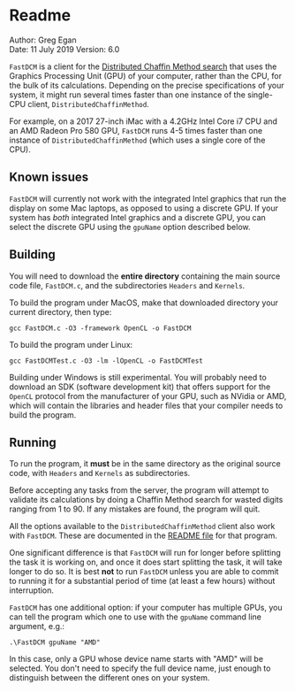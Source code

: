 # Readme

Author:		Greg Egan  
Date:		11 July 2019
Version:		6.0

`FastDCM` is a client for the [Distributed Chaffin Method search](https://github.com/superpermutators/superperm/wiki/The-Distributed-Chaffin-Method-Search) that uses
the Graphics Processing Unit (GPU) of your computer, rather than the CPU, for the bulk of its calculations.  Depending on the precise specifications of your system,
it might run several times faster than one instance of the single-CPU client, `DistributedChaffinMethod`.

For example, on a 2017 27-inch iMac with a 4.2GHz Intel Core i7 CPU and an AMD Radeon Pro 580 GPU, `FastDCM` runs 4-5 times faster than one instance
of `DistributedChaffinMethod` (which uses a single core of the CPU).

## Known issues

`FastDCM` will currently not work with the integrated Intel graphics that run the display on some Mac laptops, as opposed to using a discrete GPU. If your system has *both*
integrated Intel graphics and a discrete GPU, you can select the discrete GPU using the `gpuName` option described below.

## Building

You will need to download the **entire directory** containing the main source code file, `FastDCM.c`, and the subdirectories  `Headers` and `Kernels`.

To build the program under MacOS, make that downloaded directory your current directory, then type:

`gcc FastDCM.c -O3 -framework OpenCL -o FastDCM`

To build the program under Linux:

`gcc FastDCMTest.c -O3 -lm -lOpenCL -o FastDCMTest`

Building under Windows is still experimental. You will probably need to download an SDK (software development kit) that offers support for the `OpenCL` protocol
from the manufacturer of your GPU, such as NVidia or AMD, which will contain the libraries and header files that your compiler needs to build the program.

## Running

To run the program, it **must** be in the same directory as the original source code, with `Headers` and `Kernels` as subdirectories.

Before accepting any tasks from the server, the program will attempt to validate its calculations by doing a Chaffin Method search for wasted digits ranging from 1 to 90.
If any mistakes are found, the program will quit.

All the options available to the `DistributedChaffinMethod` client also work with `FastDCM`. These are documented in the
[README file](https://github.com/superpermutators/superperm/blob/master/DistributedChaffinMethod/README.md) for that program.

One significant difference is that `FastDCM` will run for longer before splitting the task it is working on, and once it does start splitting the
task, it will take longer to do so. It is best **not** to run `FastDCM` unless you are able to commit to running it for a substantial period of time
(at least a few hours) without interruption.

`FastDCM` has one additional option: if your computer has multiple GPUs, you can tell the program which one to use with the `gpuName` command line argument, e.g.:

`.\FastDCM gpuName "AMD"`

In this case, only a GPU whose device name starts with "AMD" will be selected. You don't need to specify the full device name, just enough to distinguish between
the different ones on your system.
